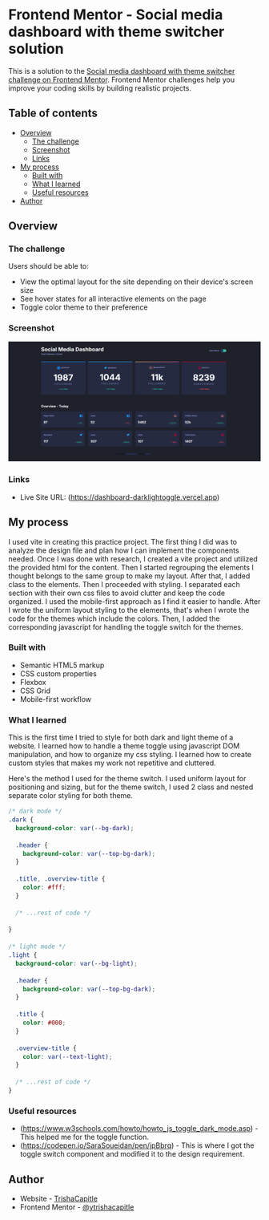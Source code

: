 # Frontend Mentor - Social media dashboard with theme switcher solution

This is a solution to the [Social media dashboard with theme switcher challenge on Frontend Mentor](https://www.frontendmentor.io/challenges/social-media-dashboard-with-theme-switcher-6oY8ozp_H). Frontend Mentor challenges help you improve your coding skills by building realistic projects. 

## Table of contents

- [Overview](#overview)
  - [The challenge](#the-challenge)
  - [Screenshot](#screenshot)
  - [Links](#links)
- [My process](#my-process)
  - [Built with](#built-with)
  - [What I learned](#what-i-learned)
  - [Useful resources](#useful-resources)
- [Author](#author)

## Overview

### The challenge

Users should be able to:

- View the optimal layout for the site depending on their device's screen size
- See hover states for all interactive elements on the page
- Toggle color theme to their preference

### Screenshot

![](./screenshot.png)

### Links

- Live Site URL: (https://dashboard-darklightoggle.vercel.app)

## My process

I used vite in creating this practice project. The first thing I did was to analyze the design file and plan how I can implement the components needed. Once I was done with research, I created a vite project and utilized the provided html for the content. Then I started regrouping the elements I thought belongs to the same group to make my layout. After that, I added class to the elements. Then I proceeded with styling. I separated each section with their own css files to avoid clutter and keep the code organized. I used the mobile-first approach as I find it easier to handle. After I wrote the uniform layout styling to the elements, that's when I wrote the code for the themes which include the colors. Then, I added the corresponding javascript for handling the toggle switch for the themes.

### Built with

- Semantic HTML5 markup
- CSS custom properties
- Flexbox
- CSS Grid
- Mobile-first workflow

### What I learned

This is the first time I tried to style for both dark and light theme of a website. I learned how to handle a theme toggle using javascript DOM manipulation, and how to organize my css styling. I learned how to create custom styles that makes my work not repetitive and cluttered. 

Here's the method I used for the theme switch. I used uniform layout for positioning and sizing, but for the theme switch, I used 2 class and nested separate color styling for both theme.

```css
/* dark mode */
.dark { 
  background-color: var(--bg-dark);

  .header {
    background-color: var(--top-bg-dark);
  }

  .title, .overview-title {
    color: #fff;
  }

  /* ...rest of code */

}

/* light mode */
.light {
  background-color: var(--bg-light);

  .header {
    background-color: var(--top-bg-dark);
  }

  .title {
    color: #000;
  }

  .overview-title {
    color: var(--text-light);
  }

  /* ...rest of code */
}

```

### Useful resources

- (https://www.w3schools.com/howto/howto_js_toggle_dark_mode.asp) - This helped me for the toggle function.
- (https://codepen.io/SaraSoueidan/pen/jpBbrq) - This is where I got the toggle switch component and modified it to the design requirement.

## Author

- Website - [TrishaCapitle](github.com/trishacapitle)
- Frontend Mentor - [@ytrishacapitle](https://www.frontendmentor.io/profile/trishacapitle)

